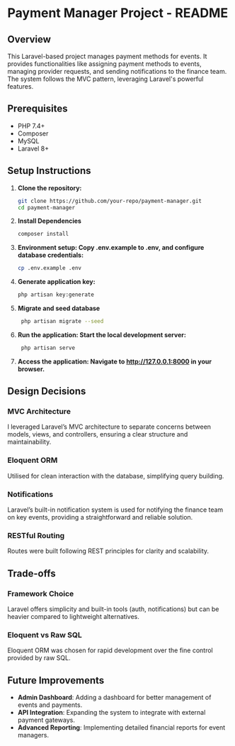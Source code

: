 # Payment Manager Project - README

## Overview

This Laravel-based project manages payment methods for events. It provides functionalities like assigning payment methods to events, managing provider requests, and sending notifications to the finance team. The system follows the MVC pattern, leveraging Laravel's powerful features.

## Prerequisites

- PHP 7.4+
- Composer
- MySQL
- Laravel 8+

## Setup Instructions

1. **Clone the repository:**
   ```bash
   git clone https://github.com/your-repo/payment-manager.git
   cd payment-manager

2. **Install Dependencies**
    ```bash
    composer install

3. **Environment setup: Copy .env.example to .env, and configure database credentials:**
   ```bash
   cp .env.example .env

4. **Generate application key:**
    ```bash
    php artisan key:generate

5. **Migrate and seed database**
   ```bash
    php artisan migrate --seed

6. **Run the application: Start the local development server:**
   ```bash
    php artisan serve

7. **Access the application: Navigate to http://127.0.0.1:8000 in your browser.**


## Design Decisions

### MVC Architecture
I leveraged Laravel’s MVC architecture to separate concerns between models, views, and controllers, ensuring a clear structure and maintainability.

### Eloquent ORM
Utilised for clean interaction with the database, simplifying query building.

### Notifications
Laravel’s built-in notification system is used for notifying the finance team on key events, providing a straightforward and reliable solution.

### RESTful Routing
Routes were built following REST principles for clarity and scalability.

## Trade-offs

### Framework Choice
Laravel offers simplicity and built-in tools (auth, notifications) but can be heavier compared to lightweight alternatives.

### Eloquent vs Raw SQL
Eloquent ORM was chosen for rapid development over the fine control provided by raw SQL.

## Future Improvements
- **Admin Dashboard**: Adding a dashboard for better management of events and payments.
- **API Integration**: Expanding the system to integrate with external payment gateways.
- **Advanced Reporting**: Implementing detailed financial reports for event managers.
